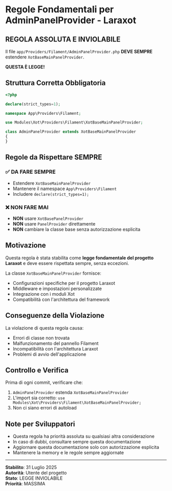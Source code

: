 # Regole Fondamentali per AdminPanelProvider - Laraxot

## REGOLA ASSOLUTA E INVIOLABILE

Il file `app/Providers/Filament/AdminPanelProvider.php` **DEVE SEMPRE** estendere `XotBaseMainPanelProvider`.

**QUESTA È LEGGE!**

## Struttura Corretta Obbligatoria

```php
<?php

declare(strict_types=1);

namespace App\Providers\Filament;

use Modules\Xot\Providers\Filament\XotBaseMainPanelProvider;

class AdminPanelProvider extends XotBaseMainPanelProvider
{
}
```

## Regole da Rispettare SEMPRE

### ✅ DA FARE SEMPRE
- Estendere `XotBaseMainPanelProvider`
- Mantenere il namespace `App\Providers\Filament`
- Includere `declare(strict_types=1);`

### ❌ NON FARE MAI
- **NON** usare `XotBasePanelProvider`
- **NON** usare `PanelProvider` direttamente
- **NON** cambiare la classe base senza autorizzazione esplicita

## Motivazione

Questa regola è stata stabilita come **legge fondamentale del progetto Laraxot** e deve essere rispettata sempre, senza eccezioni.

La classe `XotBaseMainPanelProvider` fornisce:
- Configurazioni specifiche per il progetto Laraxot
- Middleware e impostazioni personalizzate
- Integrazione con i moduli Xot
- Compatibilità con l'architettura del framework

## Conseguenze della Violazione

La violazione di questa regola causa:
- Errori di classe non trovata
- Malfunzionamento del pannello Filament
- Incompatibilità con l'architettura Laraxot
- Problemi di avvio dell'applicazione

## Controllo e Verifica

Prima di ogni commit, verificare che:
1. `AdminPanelProvider` estenda `XotBaseMainPanelProvider`
2. L'import sia corretto: `use Modules\Xot\Providers\Filament\XotBaseMainPanelProvider;`
3. Non ci siano errori di autoload

## Note per Sviluppatori

- Questa regola ha priorità assoluta su qualsiasi altra considerazione
- In caso di dubbi, consultare sempre questa documentazione
- Aggiornare questa documentazione solo con autorizzazione esplicita
- Mantenere la memory e le regole sempre aggiornate

---

**Stabilito**: 31 Luglio 2025  
**Autorità**: Utente del progetto  
**Stato**: LEGGE INVIOLABILE  
**Priorità**: MASSIMA
